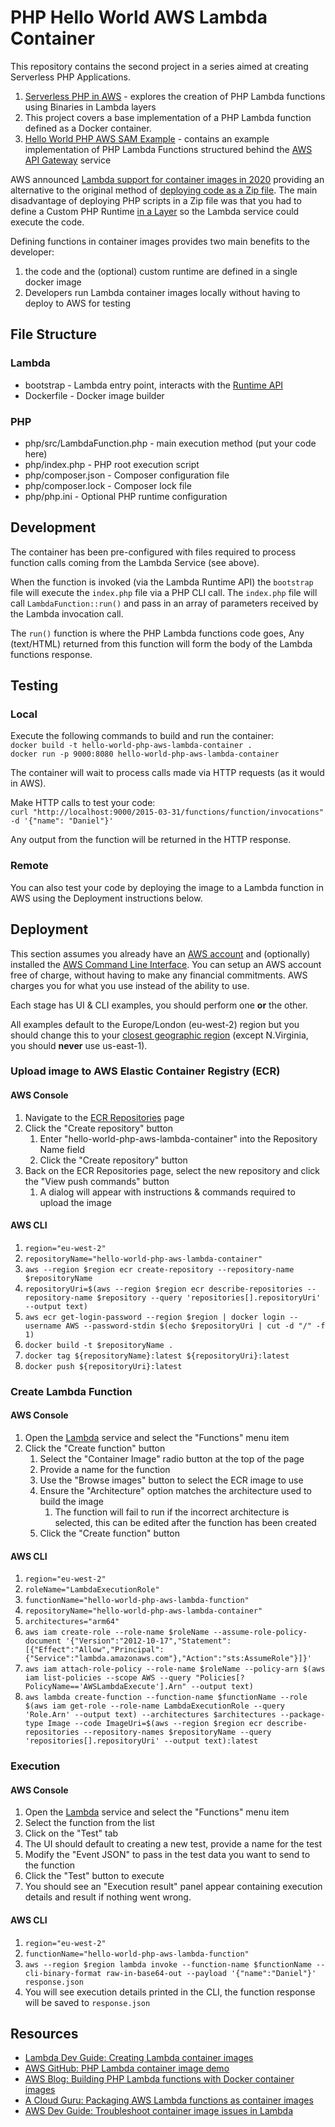 # PHP Hello World AWS Lambda Container
This repository contains the second project in a series aimed at creating Serverless PHP Applications.

1. [Serverless PHP in AWS](https://github.com/DanielCraigie/serverless-php-in-aws) - explores the creation of PHP Lambda functions using Binaries in Lambda layers
2. This project covers a base implementation of a PHP Lambda function defined as a Docker container.
3. [Hello World PHP AWS SAM Example]() - contains an example implementation of PHP Lambda Functions structured behind the [AWS API Gateway](https://aws.amazon.com/api-gateway/) service

AWS announced [Lambda support for container images in 2020](https://aws.amazon.com/blogs/aws/new-for-aws-lambda-container-image-support) providing an alternative to the original method of [deploying code as a Zip file](https://docs.aws.amazon.com/lambda/latest/dg/configuration-function-zip.html).
The main disadvantage of deploying PHP scripts in a Zip file was that you had to define a Custom PHP Runtime [in a Layer](https://docs.aws.amazon.com/lambda/latest/dg/configuration-layers.html) so the Lambda service could execute the code.

Defining functions in container images provides two main benefits to the developer:
1. the code and the (optional) custom runtime are defined in a single docker image
2. Developers run Lambda container images locally without having to deploy to AWS for testing

## File Structure
### Lambda
- bootstrap - Lambda entry point, interacts with the [Runtime API](https://docs.aws.amazon.com/lambda/latest/dg/runtimes-api.html)
- Dockerfile - Docker image builder
### PHP
- php/src/LambdaFunction.php - main execution method (put your code here)
- php/index.php - PHP root execution script
- php/composer.json - Composer configuration file
- php/composer.lock - Composer lock file
- php/php.ini - Optional PHP runtime configuration

## Development
The container has been pre-configured with files required to process function calls coming from the Lambda Service (see above).

When the function is invoked (via the Lambda Runtime API) the `bootstrap` file will execute the `index.php` file via a PHP CLI call.
The `index.php` file will call `LambdaFunction::run()` and pass in an array of parameters received by the Lambda invocation call.

The `run()` function is where the PHP Lambda functions code goes, Any (text/HTML) returned from this function will form the body of the Lambda functions response.

## Testing
### Local
Execute the following commands to build and run the container:\
`docker build -t hello-world-php-aws-lambda-container .`\
`docker run -p 9000:8080 hello-world-php-aws-lambda-container`

The container will wait to process calls made via HTTP requests (as it would in AWS).

Make HTTP calls to test your code:\
`curl "http://localhost:9000/2015-03-31/functions/function/invocations" -d '{"name": "Daniel"}'`

Any output from the function will be returned in the HTTP response.

### Remote
You can also test your code by deploying the image to a Lambda function in AWS using the Deployment instructions below.

## Deployment

This section assumes you already have an [AWS account](https://aws.amazon.com) and (optionally) installed the [AWS Command Line Interface](https://aws.amazon.com/cli/).  You can setup an AWS account free of charge, without having to make any financial commitments.  AWS charges you for what you use instead of the ability to use.

Each stage has UI & CLI examples, you should perform one **or** the other.

All examples default to the Europe/London (eu-west-2) region but you should change this to your [closest geographic region](https://docs.aws.amazon.com/AWSEC2/latest/UserGuide/using-regions-availability-zones.html#concepts-regions) (except N.Virginia, you should **never** use us-east-1).

### Upload image to AWS Elastic Container Registry (ECR)
#### AWS Console
1. Navigate to the [ECR Repositories](https://eu-west-2.console.aws.amazon.com/ecr/repositories) page
2. Click the "Create repository" button 
   1. Enter "hello-world-php-aws-lambda-container" into the Repository Name field
   2. Click the "Create repository" button
3. Back on the ECR Repositories page, select the new repository and click the "View push commands" button
   1. A dialog will appear with instructions & commands required to upload the image

#### AWS CLI
1. `region="eu-west-2"`
2. `repositoryName="hello-world-php-aws-lambda-container"`
3. `aws --region $region ecr create-repository --repository-name $repositoryName`
4. `repositoryUri=$(aws --region $region ecr describe-repositories --repository-name $repository --query 'repositories[].repositoryUri' --output text)`
5. `aws ecr get-login-password --region $region | docker login --username AWS --password-stdin $(echo $repositoryUri | cut -d "/" -f 1)`
6. `docker build -t $repositoryName .`
7. `docker tag ${repositoryName}:latest ${repositoryUri}:latest`
8. `docker push ${repositoryUri}:latest`

### Create Lambda Function
#### AWS Console
1. Open the [Lambda](https://eu-west-2.console.aws.amazon.com/lambda/home) service and select the "Functions" menu item
2. Click the "Create function" button
   1. Select the "Container Image" radio button at the top of the page
   2. Provide a name for the function
   3. Use the "Browse images" button to select the ECR image to use
   4. Ensure the "Architecture" option matches the architecture used to build the image
      1. The function will fail to run if the incorrect architecture is selected, this can be edited after the function has been created
   5. Click the "Create function" button

#### AWS CLI
1. `region="eu-west-2"`
2. `roleName="LambdaExecutionRole"`
3. `functionName="hello-world-php-aws-lambda-function"`
4. `repositoryName="hello-world-php-aws-lambda-container"`
5. `architectures="arm64"`
6. `aws iam create-role --role-name $roleName --assume-role-policy-document '{"Version":"2012-10-17","Statement":[{"Effect":"Allow","Principal":{"Service":"lambda.amazonaws.com"},"Action":"sts:AssumeRole"}]}'`
7. `aws iam attach-role-policy --role-name $roleName --policy-arn $(aws iam list-policies --scope AWS --query "Policies[?PolicyName=='AWSLambdaExecute'].Arn" --output text)`
8. `aws lambda create-function --function-name $functionName --role $(aws iam get-role --role-name LambdaExecutionRole --query 'Role.Arn' --output text) --architectures $architectures --package-type Image --code ImageUri=$(aws --region $region ecr describe-repositories --repository-names $repositoryName --query 'repositories[].repositoryUri' --output text):latest`

### Execution
#### AWS Console
1. Open the [Lambda](https://eu-west-2.console.aws.amazon.com/lambda/home) service and select the "Functions" menu item
2. Select the function from the list
3. Click on the "Test" tab
4. The UI should default to creating a new test, provide a name for the test
5. Modify the "Event JSON" to pass in the test data you want to send to the function
6. Click the "Test" button to execute
7. You should see an "Execution result" panel appear containing execution details and result if nothing went wrong.

#### AWS CLI
1. `region="eu-west-2"`
2. `functionName="hello-world-php-aws-lambda-function"`
3. `aws --region $region lambda invoke --function-name $functionName --cli-binary-format raw-in-base64-out --payload '{"name":"Daniel"}' response.json`
4. You will see execution details printed in the CLI, the function response will be saved to `response.json`

## Resources
* [Lambda Dev Guide: Creating Lambda container images](https://docs.aws.amazon.com/lambda/latest/dg/images-create.html)
* [AWS GitHub: PHP Lambda container image demo](https://github.com/aws-samples/php-examples-for-aws-lambda/tree/master/0.7-PHP-Lambda-functions-with-Docker-container-images)
* [AWS Blog: Building PHP Lambda functions with Docker container images](https://aws.amazon.com/blogs/compute/building-php-lambda-functions-with-docker-container-images/)
* [A Cloud Guru: Packaging AWS Lambda functions as container images](https://acloudguru.com/blog/engineering/packaging-aws-lambda-functions-as-container-images)
* [AWS Dev Guide: Troubleshoot container image issues in Lambda](https://docs.aws.amazon.com/lambda/latest/dg/troubleshooting-images.html)
